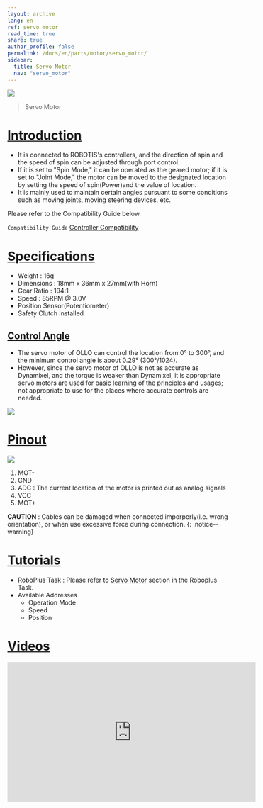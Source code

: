 ```yaml
---
layout: archive
lang: en
ref: servo_motor
read_time: true
share: true
author_profile: false
permalink: /docs/en/parts/motor/servo_motor/
sidebar:
  title: Servo Motor
  nav: "servo_motor"
---
```


![](/assets/images/parts/motor/servo_motor_product.jpg)

> Servo Motor

# [Introduction](#introduction)

- It is connected to ROBOTIS's controllers, and the direction of spin and the speed of spin can be adjusted through port control.
- If it is set to "Spin Mode," it can be operated as the geared motor; if it is set to "Joint Mode," the motor can be moved to the designated location by setting the speed of spin(Power)and the value of location.
- It is mainly used to maintain certain angles pursuant to some conditions such as moving joints, moving steering devices, etc.

Please refer to the Compatibility Guide below.

`Compatibility Guide` [Controller Compatibility]

# [Specifications](#specifications)

- Weight : 16g
- Dimensions : 18mm x 36mm x 27mm(with Horn)
- Gear Ratio : 194:1
- Speed : 85RPM @ 3.0V
- Position Sensor(Potentiometer)
- Safety Clutch installed

## [Control Angle](#control-angle)

- The servo motor of OLLO can control the location from 0&deg; to 300&deg;, and the minimum control angle is about 0.29&deg; (300&deg;/1024).
- However, since the servo motor of OLLO is not as accurate as Dynamixel, and the torque is weaker than Dynamixel, it is appropriate servo motors are used for basic learning of the principles and usages; not appropriate to use for the places where accurate controls are needed.

![](/assets/images/parts/motor/servo_motor_01.png)

# [Pinout](#pinout)

![](/assets/images/parts/motor/servo_motor_pinout.png)

1. MOT-
2. GND
3. ADC : The current location of the motor is printed out as analog signals
4. VCC
5. MOT+

**CAUTION** : Cables can be damaged when connected imporperly(i.e. wrong orientation), or when use excessive force during connection.
{: .notice--warning}

# [Tutorials](#tutorials)

- RoboPlus Task : Please refer to [Servo Motor] section in the Roboplus Task.
- Available Addresses
  - Operation Mode
  - Speed
  - Position

# [Videos](#videos)

<iframe width="560" height="315" src="https://www.youtube.com/embed/-qRy_NDd5eU" frameborder="0" allowfullscreen></iframe>

[Controller Compatibility]: /docs/en/parts/controller/controller_compatibility/
[Servo Motor]: /docs/en/software/rplus1/task/programming_02/#servo-motor
